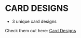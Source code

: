 # CARD DESIGNS

- 3 unique card designs

Check them out here: [Card Designs](https://guavalines.github.io/Card_Designs/)

